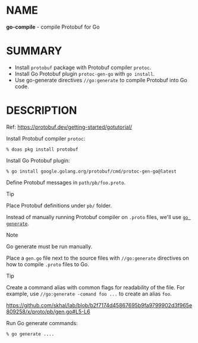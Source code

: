 # NAME

**go-compile** - compile Protobuf for Go


# SUMMARY

* Install `protobuf` package with Protobuf compiler `protoc`.
* Install Go Protobuf plugin `protoc-gen-go` with `go install`.
* Use go-generate directives `//go:generate` to compile Protobuf into Go code.


# DESCRIPTION

Ref: https://protobuf.dev/getting-started/gotutorial/

Install Protobuf compiler `protoc`:

```console
% doas pkg install protobuf
```

Install Go Protobuf plugin:

```console
% go install google.golang.org/protobuf/cmd/protoc-gen-go@latest
```

Define Protobuf messages in `path/pb/foo.proto`.

> [!TIP]
> Place Protobuf definitions under `pb/` folder.

Instead of manually running Protobuf compiler on `.proto` files, we'll use
[`go generate`](https://pkg.go.dev/cmd/go#hdr-Generate_Go_files_by_processing_source).

> [!NOTE]
> Go generate must be run manually.

Place a `gen.go` file next to the source files with `//go:generate` directives
on how to compile `.proto` files to Go.

> [!TIP]
> Create a command alias with common flags for readability of the file. For
> example, use `//go:generate -comand foo ...` to create an alias `foo`.

https://github.com/skhal/lab/blob/b2f7174d45867695b9fa9799902d3f965e809258/x/proto/pb/gen.go#L5-L6

Run Go generate commands:

```console
% go generate ....
```
